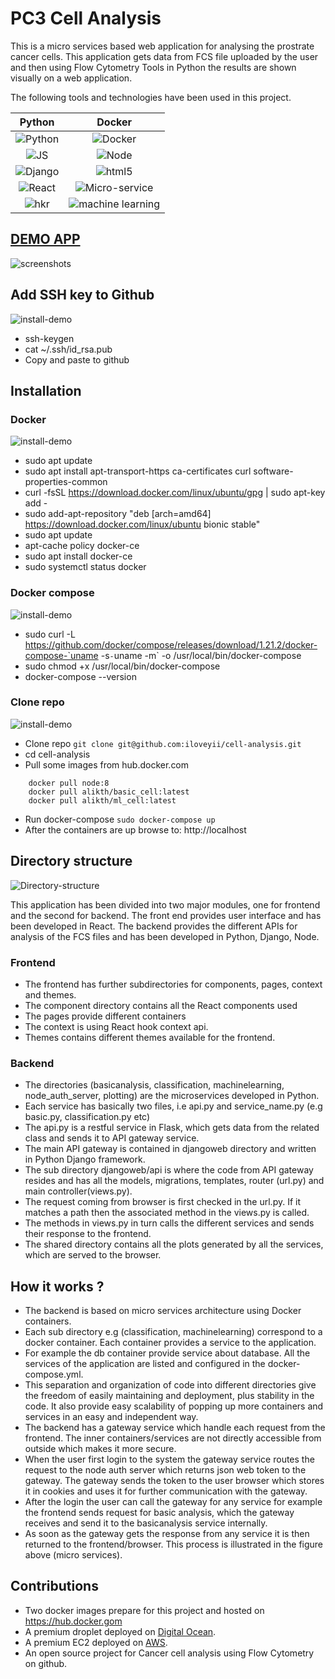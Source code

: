 PC3 Cell Analysis
=====================================

This is a micro services based web application for analysing the prostrate cancer cells. This application gets data from 
FCS file uploaded by the user and then using Flow Cytometry Tools in Python the results are shown
visually on a web application.

The following tools and technologies have been used in this project.


Python                   |  Docker
:-------------------------:|:-------------------------:
![Python](https://github.com/iloveyii/cell-analysis/blob/master/install/python.png)  |  ![Docker](https://github.com/iloveyii/sdg-project/blob/master/install/dockerhero.jpg)
![JS](https://github.com/iloveyii/cell-analysis/blob/master/install/js1.png)  |  ![Node](https://github.com/iloveyii/cell-analysis/blob/master/install/node1.png)
![Django](https://github.com/iloveyii/cell-analysis/blob/master/install/phyton-django.jpg)  |  ![html5](https://github.com/iloveyii/cell-analysis/blob/master/install/html51.png)
![React](https://github.com/iloveyii/cell-analysis/blob/master/install/react.jpg)  |  ![Micro-service](https://github.com/iloveyii/sdg-project/blob/master/install/microservices.png)
![hkr](https://github.com/iloveyii/cell-analysis/blob/master/install/hkr.png)  | ![machine learning](https://github.com/iloveyii/cell-analysis/blob/master/install/machine-learning.jpeg)   

## [DEMO APP](http://pc3.servebeer.com/)

![screenshots](https://github.com/iloveyii/cell-analysis/blob/master/run.gif)

## Add SSH key to Github
   ![install-demo](https://github.com/iloveyii/cell-analysis/blob/master/install/add_ssh_key_to_github.gif)
   * ssh-keygen
   * cat ~/.ssh/id_rsa.pub 
   * Copy and paste to github
   
## Installation
   ### Docker 
   ![install-demo](https://github.com/iloveyii/cell-analysis/blob/master/install/install_docker_ubuntu1804.gif)
   *  sudo apt update
   *  sudo apt install apt-transport-https ca-certificates curl software-properties-common
   *  curl -fsSL https://download.docker.com/linux/ubuntu/gpg | sudo apt-key add -
   *  sudo add-apt-repository "deb [arch=amd64] https://download.docker.com/linux/ubuntu bionic stable"
   *  sudo apt update
   *  apt-cache policy docker-ce
   *  sudo apt install docker-ce
   *  sudo systemctl status docker
   
   ### Docker compose
   ![install-demo](https://github.com/iloveyii/cell-analysis/blob/master/install/install_docker_compose_ubuntu1804.gif)
   *  sudo curl -L https://github.com/docker/compose/releases/download/1.21.2/docker-compose-`uname -s`-`uname -m` -o /usr/local/bin/docker-compose
   * sudo chmod +x /usr/local/bin/docker-compose
   * docker-compose --version
   
   ### Clone repo
   ![install-demo](https://github.com/iloveyii/cell-analysis/blob/master/install/clone_repo.gif)

   * Clone repo `git clone git@github.com:iloveyii/cell-analysis.git`
   * cd cell-analysis
   * Pull some images from hub.docker.com
```     
    docker pull node:8
    docker pull alikth/basic_cell:latest
    docker pull alikth/ml_cell:latest
```
   * Run docker-compose
   `sudo docker-compose up `
   * After the containers are up browse to:
   http://localhost
 
 
## Directory structure
   ![Directory-structure](https://github.com/iloveyii/sdg-project/blob/master/install/directory_structure.png)
   
   This application has been divided into two major modules, one for frontend and the second for backend. The front end
   provides user interface and has been developed in React.
   The backend provides the different APIs for analysis of the FCS files and has been developed in Python, Django, Node.
### Frontend
   * The frontend has further subdirectories for components, pages, context and themes.
   * The component directory contains all the React components used
   * The pages provide different containers
   * The context is using React hook context api.
   * Themes contains different themes available for the frontend.
   
### Backend
   * The directories (basicanalysis, classification, machinelearning, node_auth_server, plotting) are the microservices developed in Python.
   * Each service has basically two files, i.e api.py and service_name.py (e.g basic.py, classification.py etc)
   * The api.py is a restful service in Flask, which gets data from the related class and sends it to API gateway service.
   * The main API gateway is contained in djangoweb directory and written in Python Django framework. 
   * The sub directory djangoweb/api is where the code from API gateway resides and has all the models, migrations, templates, router (url.py) and main controller(views.py).
   * The request coming from browser is first checked in the url.py. If it matches a path then the associated method in the views.py is called. 
   * The methods in views.py in turn calls the different services and sends their response to the frontend.
   * The shared directory contains all the plots generated by all the services, which are served to the browser.

## How it works ?
   * The backend is based on micro services architecture using Docker containers. 
   * Each sub directory e.g (classification, machinelearning) correspond to a docker container. Each container provides a service to the application. 
   * For example the db container provide service about database. All the services of the application are listed and configured in the docker-compose.yml.
   * This separation and organization of code into different directories give the freedom of easily maintaining and deployment, plus stability in the code. It also provide easy scalability of popping up more containers and services in an easy and independent way. 
   * The backend has a gateway service which handle each request from the frontend. The inner containers/services are not directly accessible from outside which makes it more secure. 
   * When the user first login to the system the gateway service routes the request to the node auth server which returns json web token to the gateway. The gateway sends the token to the user browser which stores it in cookies and uses it for further communication with the gateway.
   * After the login the user can call the gateway for any service for example the frontend sends request for basic analysis, which the gateway receives and send it to the basicanalysis service internally. 
   * As soon as the gateway gets the response from any service it is then returned to the frontend/browser.
   This process is illustrated in the figure above (micro services).
   
## Contributions
   * Two docker images prepare for this project and hosted on https://hub.docker.gom
   * A premium droplet deployed on [Digital Ocean](https://www.digitalocean.com/).
   * A premium EC2 deployed on [AWS](https:/aws.com).
   * An open source project for Cancer cell analysis using Flow Cytometry on github.
